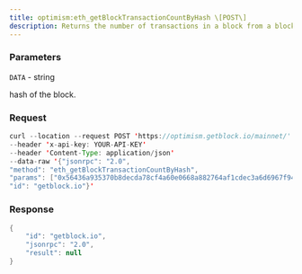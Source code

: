 ```yaml
---
title: optimism:eth_getBlockTransactionCountByHash \[POST\]
description: Returns the number of transactions in a block from a block matching thegiven block hash.
---
```


### Parameters


`DATA` - string

hash of the block.

### Request

``` java
curl --location --request POST 'https://optimism.getblock.io/mainnet/' 
--header 'x-api-key: YOUR-API-KEY' 
--header 'Content-Type: application/json' 
--data-raw '{"jsonrpc": "2.0",
"method": "eth_getBlockTransactionCountByHash",
"params": ["0x56436a935370b8decda78cf4a60e0668a882764af1cdec3a6d6967f944f4dace"],
"id": "getblock.io"}'
```

###  Response

``` java
{
    "id": "getblock.io",
    "jsonrpc": "2.0",
    "result": null
}
```

